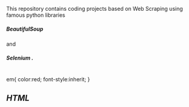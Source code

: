 This repository contains coding projects based on Web Scraping using famous python libraries 
<h5>BeautifulSoup </h5>and <h5>Selenium .</h5> 
<br>
em{
            color:red;
            font-style:inherit;
        }
<h2 id="section-html"><strong><em>HTML</em></strong></h2>
